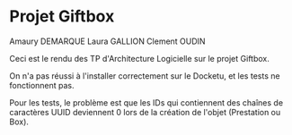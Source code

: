 <h1>Projet Giftbox</h1>

Amaury DEMARQUE
Laura GALLION
Clement OUDIN

Ceci est le rendu des TP d'Architecture Logicielle sur le projet Giftbox.

On n'a pas réussi à l'installer correctement sur le Docketu, et les tests ne fonctionnent pas.

Pour les tests, le problème est que les IDs qui contiennent des chaînes de caractères UUID deviennent 0 lors de la création de l'objet (Prestation ou Box).
